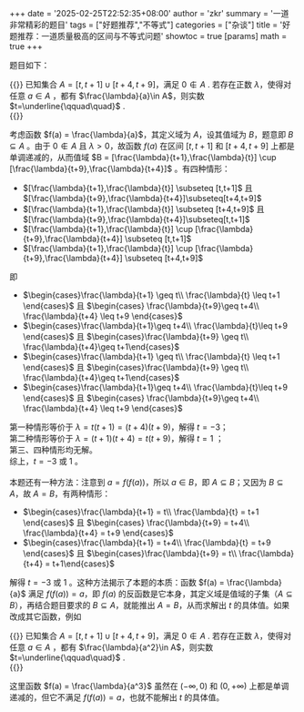 +++
date = '2025-02-25T22:52:35+08:00'
author = 'zkr'
summary = '一道非常精彩的题目'
tags = ["好题推荐","不等式"]
categories = ["杂谈"]
title = '好题推荐：一道质量极高的区间与不等式问题'
showtoc = true
[params]
    math = true
+++

题目如下：

{{<notice note>}}
已知集合 $A = [t,t+1] \cup [t+4,t+9]$，满足 $0\notin A$ . 若存在正数 $\lambda$，使得对任意 $a \in A$ ，都有 $\frac{\lambda}{a}\in A$，则实数 $t=\underline{\qquad\quad}$ .      
{{</notice>}}

考虑函数 $f(a) = \frac{\lambda}{a}$，其定义域为 $A$，设其值域为 $B$，题意即 $B\subseteq A$ 。由于 $0\notin A$ 且 $\lambda > 0$，故函数 $f(a)$ 在区间 $[t,t+1]$ 和 $[t+4,t+9]$ 上都是单调递减的，从而值域 $B = [\frac{\lambda}{t+1},\frac{\lambda}{t}] \cup [\frac{\lambda}{t+9},\frac{\lambda}{t+4}]$ 。有四种情形：

- $[\frac{\lambda}{t+1},\frac{\lambda}{t}] \subseteq [t,t+1]$ 且 $[\frac{\lambda}{t+9},\frac{\lambda}{t+4}]\subseteq[t+4,t+9]$ 
- $[\frac{\lambda}{t+1},\frac{\lambda}{t}] \subseteq [t+4,t+9]$ 且 $[\frac{\lambda}{t+9},\frac{\lambda}{t+4}]\subseteq[t,t+1]$ 
- $[\frac{\lambda}{t+1},\frac{\lambda}{t}] \cup [\frac{\lambda}{t+9},\frac{\lambda}{t+4}] \subseteq [t,t+1]$ 
- $[\frac{\lambda}{t+1},\frac{\lambda}{t}] \cup [\frac{\lambda}{t+9},\frac{\lambda}{t+4}] \subseteq [t+4,t+9]$ 

即

- $\begin{cases}\frac{\lambda}{t+1} \geq t\\ \frac{\lambda}{t} \leq t+1 \end{cases}$     且     $\begin{cases} \frac{\lambda}{t+9}\geq t+4\\ \frac{\lambda}{t+4} \leq t+9  \end{cases}$    
- $\begin{cases}\frac{\lambda}{t+1}\geq t+4\\ \frac{\lambda}{t}\leq t+9   \end{cases}$  且    $\begin{cases}\frac{\lambda}{t+9} \geq t\\ \frac{\lambda}{t+4}\geq t+1\end{cases}$
- $\begin{cases}\frac{\lambda}{t+1} \geq t\\ \frac{\lambda}{t} \leq t+1 \end{cases}$     且  $\begin{cases}\frac{\lambda}{t+9} \geq t\\ \frac{\lambda}{t+4}\geq t+1\end{cases}$
- $\begin{cases}\frac{\lambda}{t+1}\geq t+4\\ \frac{\lambda}{t}\leq t+9   \end{cases}$  且  $\begin{cases} \frac{\lambda}{t+9}\geq t+4\\ \frac{\lambda}{t+4} \leq t+9  \end{cases}$     

第一种情形等价于 $\lambda = t(t+1) = (t+4)(t+9)$，解得 $t = -3$；    
第二种情形等价于 $\lambda = (t+1)(t+4) = t(t+9)$，解得 $t = 1$ ；   
第三、四种情形均无解。    
综上，$t = -3$ 或 $1$  。   
<br>
本题还有一种方法：注意到 $a = f(f(a))$，所以 $a\in B$，即 $A\subseteq B$；又因为 $B\subseteq A$，故 $A = B$，有两种情形：  

- $\begin{cases}\frac{\lambda}{t+1} = t\\ \frac{\lambda}{t} = t+1 \end{cases}$     且     $\begin{cases} \frac{\lambda}{t+9} = t+4\\ \frac{\lambda}{t+4} = t+9  \end{cases}$    
- $\begin{cases}\frac{\lambda}{t+1} = t+4\\ \frac{\lambda}{t} = t+9   \end{cases}$  且    $\begin{cases}\frac{\lambda}{t+9} = t\\ \frac{\lambda}{t+4} = t+1\end{cases}$     

解得 $t = -3$  或 $1$ 。这种方法揭示了本题的本质：函数 $f(a) = \frac{\lambda}{a}$ 满足 $f(f(a)) = a$，即 $f(a)$ 的反函数是它本身，其定义域是值域的子集（$A \subseteq B$），再结合题目要求的 $B\subseteq A$，就能推出 $A = B$，从而求解出 $t$ 的具体值。如果改成其它函数，例如

{{<notice note>}}
已知集合 $A = [t,t+1] \cup [t+4,t+9]$，满足 $0\notin A$ . 若存在正数 $\lambda$，使得对任意 $a \in A$ ，都有 $\frac{\lambda}{a^2}\in A$，则实数 $t=\underline{\qquad\quad}$ .      
{{</notice>}}

这里函数 $f(a) = \frac{\lambda}{a^3}$ 虽然在 $(-\infty,0)$ 和 $(0,+\infty)$ 上都是单调递减的，但它不满足 $f(f(a)) = a$，也就不能解出 $t$ 的具体值。
